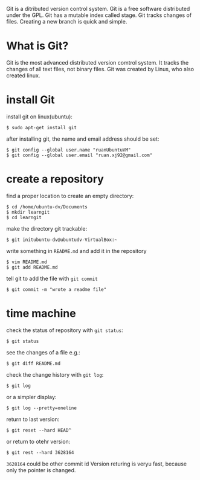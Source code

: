 Git is a ditributed version control system.
Git is a free software distributed under the GPL.
Git has a mutable index called stage.
Git tracks changes of files.
Creating a new branch is quick and simple.

What is Git?
============
Git is the most advanced distributed version comtrol system. It tracks the changes of all text files, not binary files. Git was created by Linus, who also created linux.  

install Git
===========
install git on linux(ubuntu):  

    $ sudo apt-get install git

after installing git, the name and email address should be set:  

    $ git config --global user.name "ruanUbuntuVM"
    $ git config --global user.email "ruan.xj92@gmail.com"

create a repository
===================
find a proper location to create an empty directory:  

    $ cd /home/ubuntu-dv/Documents
    $ mkdir learngit
    $ cd learngit
    
make the directory git trackable:  
    
    $ git initubuntu-dv@ubuntudv-VirtualBox:~
    
write something in `README.md` and add it in the repository

    $ vim README.md  
    $ git add README.md  

tell git to add the file with `git commit`

    $ git commit -m "wrote a readme file"
    
time machine
============
check the status of repository with `git status`:  
    
    $ git status
    
see the changes of a file e.g.:  
    
    $ git diff README.md
    
check the change history with `git log`:  

    $ git log

or a simpler display:  
 
    $ git log --pretty=oneline
    
return to last version:  

    $ git reset --hard HEAD^
    
or return to otehr version:

    $ git rest --hard 3628164
    
`3628164` could be other commit id 
Version returing is veryu fast, because only the pointer is changed.  

